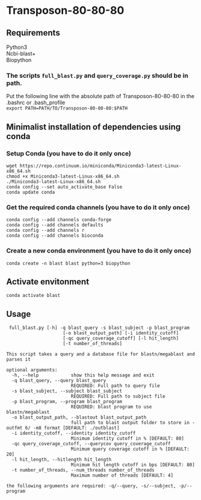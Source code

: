 # Transposon-80-80-80
## Requirements
Python3  
Ncbi-blast+    
Biopython  

### The scripts `full_blast.py` and `query_coverage.py` should be in path.
Put the following line with the absolute path of Transposon-80-80-80 in the .bashrc or .bash_profile  
`export PATH=PATH/TO/Transposon-80-80-80:$PATH`  

## Minimalist installation of dependencies using conda
### Setup Conda (you have to do it only once)
```
wget https://repo.continuum.io/miniconda/Miniconda3-latest-Linux-x86_64.sh
chmod +x Miniconda3-latest-Linux-x86_64.sh
./Miniconda3-latest-Linux-x86_64.sh 
conda config --set auto_activate_base False
conda update conda
```
### Get the required conda channels (you have to do it only once)
```
conda config --add channels conda-forge
conda config --add channels defaults
conda config --add channels r
conda config --add channels bioconda
```

### Create a new conda environment (you have to do it only once)
```
conda create -n blast blast python=3 biopython
```

## Activate envitonment
```
conda activate blast
```
 
## Usage
```
 full_blast.py [-h] -q blast_query -s blast_subject -p blast_program
                     [-o blast_output_path] [-i identity_cutoff]
                     [-qc query_coverage_cutoff] [-l hit_length]
                     [-t number_of_threads]

This script takes a query and a database file for blastn/megablast and parses it

optional arguments:
  -h, --help            show this help message and exit
  -q blast_query, --query blast_query
                        REQUIRED: Full path to query file
  -s blast_subject, --subject blast_subject
                        REQUIRED: Full path to subject file
  -p blast_program, --program blast_program
                        REQUIRED: blast program to use blastn/megablast
  -o blast_output_path, --blastout blast_output_path
                        full path to blast output folder to store in -outfmt 6/ -m8 format [DEFAULT: ./outblast]
  -i identity_cutoff, --identity identity_cutoff
                        Minimum identity cutoff in % [DEFAULT: 80]
  -qc query_coverage_cutoff, --querycov query_coverage_cutoff
                        Minimum query coverage cutoff in % [DEFAULT: 20]
  -l hit_length, --hitlength hit_length
                        Minimum hit length cutoff in bps [DEFAULT: 80]
  -t number_of_threads, --num_threads number_of_threads
                        Maximum number of threads [DEFAULT: 4]
                        
the following arguments are required: -q/--query, -s/--subject, -p/--program
```
